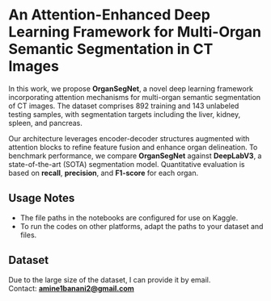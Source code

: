 # **An Attention-Enhanced Deep Learning Framework for Multi-Organ Semantic Segmentation in CT Images**

In this work, we propose **OrganSegNet**, a novel deep learning framework incorporating attention mechanisms for multi-organ semantic segmentation of CT images. The dataset comprises 892 training and 143 unlabeled testing samples, with segmentation targets including the liver, kidney, spleen, and pancreas. 

Our architecture leverages encoder-decoder structures augmented with attention blocks to refine feature fusion and enhance organ delineation. To benchmark performance, we compare **OrganSegNet** against **DeepLabV3**, a state-of-the-art (SOTA) segmentation model. Quantitative evaluation is based on **recall**, **precision**, and **F1-score** for each organ.

## **Usage Notes**
- The file paths in the notebooks are configured for use on Kaggle.
- To run the codes on other platforms, adapt the paths to your dataset and files.

## **Dataset**
Due to the large size of the dataset, I can provide it by email.  
Contact: **amine1banani2@gmail.com**
